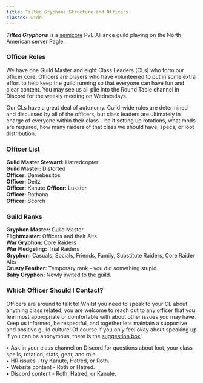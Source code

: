 ```yaml
---
title: Tilted Gryphons Structure and Officers
classes: wide
---
```

**_Tilted Gryphons_** is a [semicore](/pages/semicore) PvE Alliance guild playing on the North American server Pagle. <br />

### Officer Roles
We have one Guild Master and eight Class Leaders (CLs) who form our officer core. Officers are players who have volunteered to put in some extra effort to help keep the guild running so that everyone can have fun and clear content. You may see us all pile into the Round Table channel in Discord for the weekly meeting on Wednesdays.

Our CLs have a great deal of autonomy. Guild-wide rules are determined and discussed by all of the officers, but class leaders are ultimately in charge of everyone within their class – be it setting up rotations, what mods are required, how many raiders of that class we should have, specs, or loot distribution.

### Officer List
**Guild Master Steward:** Hatredcopter <br />
**Guild Master:** Distorted <br />
**Officer:** Damebesitos <br />
**Officer:** Deitz <br />
**Officer:** Kanute
**Officer:** Lukster <br />
**Officer:** Rothana <br />
**Officer:** Scorch <br />

### Guild Ranks
**Gryphon Master:** Guild Master <br />
**Flightmaster:** Officers and their Alts <br />
**War Gryphon:** Core Raiders <br />
**War Fledgeling:** Trial Raiders <br />
**Gryphon:** Casuals, Socials, Friends, Family, Substitute Raiders, Core Raider Alts <br />
**Crusty Feather:** Temporary rank - you did something stupid. <br />
**Baby Gryphon:** Newly invited to the guild.

### Which Officer Should I Contact?
Officers are around to talk to! Whilst you need to speak to your CL about anything class related, you are welcome to reach out to any officer that you feel most appropriate or comfortable with about other issues you may have. Keep us informed, be respectful, and together lets maintain a supportive and positive guild culture! Of course if you only feel okay about speaking up if you can be anonymous, there is the [suggestion box](https://forms.gle/DWDiP5uZ4MqrgdZe7)!

• Ask in your class channel on Discord for questions about loot, your class spells, rotation, stats, gear, and role. <br />
• HR issues - try Kanute, Hatred, or Roth. <br />
• Website content - Roth or Hatred. <br />
• Discord content - Roth, Hatred, or Kanute.
